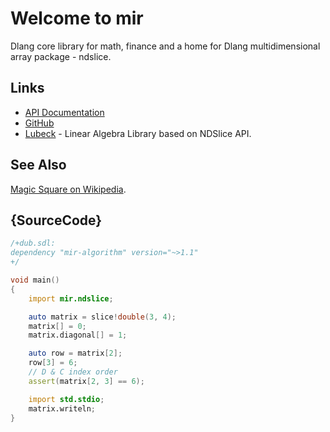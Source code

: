 # Welcome to mir

Dlang core library for math, finance and a home for Dlang multidimensional array package - ndslice.

## Links

 - [API Documentation](http://docs.algorithm.dlang.io)
 - [GitHub](https://github.com/libmir/mir-algorithm)
 - [Lubeck](https://github.com/kaleidicassociates/lubeck) - Linear Algebra Library based on NDSlice API.

## See Also

[Magic Square on Wikipedia](https://en.wikipedia.org/wiki/Magic_square).

## {SourceCode}

```d
/+dub.sdl:
dependency "mir-algorithm" version="~>1.1"
+/

void main()
{
    import mir.ndslice;

    auto matrix = slice!double(3, 4);
    matrix[] = 0;
    matrix.diagonal[] = 1;

    auto row = matrix[2];
    row[3] = 6;
    // D & C index order
    assert(matrix[2, 3] == 6);

    import std.stdio;
    matrix.writeln;
}
```
